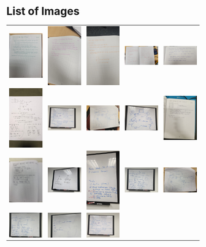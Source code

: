 # List of Images

<table>
  <tr>
    <td><img src="20230708211334.jpg" alt="20230708211334.jpg" width="200"></td>
    <td><img src="20230714193824.jpg" alt="20230714193824.jpg" width="200"></td>
    <td><img src="20230714193826.jpg" alt="20230714193826.jpg" width="200"></td>
    <td><img src="20230715193926.jpg" alt="20230715193926.jpg" width="200"></td>
    <td><img src="20230719160526.jpg" alt="20230719160526.jpg" width="200"></td>
  </tr>
  <tr>
    <td><img src="20230810124905.jpg" alt="20230810124905.jpg" width="200"></td>
    <td><img src="20230818_203047.jpg" alt="20230818_203047.jpg" width="200"></td>
    <td><img src="20230818_211146.jpg" alt="20230818_211146.jpg" width="200"></td>
    <td><img src="20230827_104908.jpg" alt="20230827_104908.jpg" width="200"></td>
    <td><img src="20230827_112356.jpg" alt="20230827_112356.jpg" width="200"></td>
  </tr>
  <tr>
    <td><img src="20230902102235.jpg" alt="20230902102235.jpg" width="200"></td>
    <td><img src="20230902102246.jpg" alt="20230902102246.jpg" width="200"></td>
    <td><img src="20230902102329.jpg" alt="20230902102329.jpg" width="200"></td>
    <td><img src="20230902102343.jpg" alt="20230902102343.jpg" width="200"></td>
    <td><img src="20230902102353.jpg" alt="20230902102353.jpg" width="200"></td>
  </tr>
  <tr>
    <td><img src="20230902102406.jpg" alt="20230902102406.jpg" width="200"></td>
    <td><img src="20230902102419.jpg" alt="20230902102419.jpg" width="200"></td>
    <td><img src="20230902102424.jpg" alt="20230902102424.jpg" width="200"></td>
  </tr>
</table>
